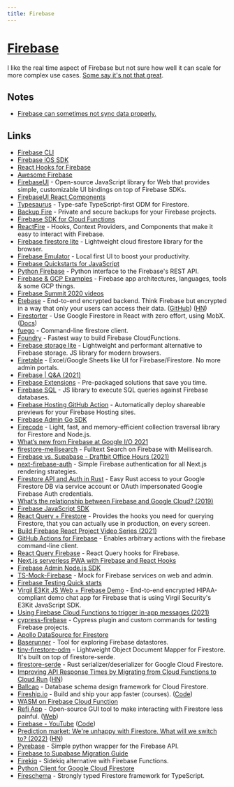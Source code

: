 ```yaml
---
title: Firebase
---
```


# [Firebase](https://firebase.google.com/)

I like the real time aspect of Firebase but not sure how well it can scale for more complex use cases. [Some say it's not that great](https://twitter.com/kieranmch/status/1524334764223836161).

## Notes

- [Firebase can sometimes not sync data properly.](https://twitter.com/maccaw/status/1466506830977327105)

## Links

- [Firebase CLI](https://github.com/firebase/firebase-tools)
- [Firebase iOS SDK](https://github.com/firebase/firebase-ios-sdk)
- [React Hooks for Firebase](https://github.com/csfrequency/react-firebase-hooks)
- [Awesome Firebase](https://github.com/jthegedus/awesome-firebase)
- [FirebaseUI](https://github.com/firebase/firebaseui-web/) - Open-source JavaScript library for Web that provides simple, customizable UI bindings on top of Firebase SDKs.
- [FirebaseUI React Components](https://github.com/firebase/firebaseui-web-react)
- [Typesaurus](https://github.com/kossnocorp/typesaurus) - Type-safe TypeScript-first ODM for Firestore.
- [Backup Fire](https://backupfire.dev/) - Private and secure backups for your Firebase projects.
- [Firebase SDK for Cloud Functions](https://github.com/firebase/firebase-functions)
- [ReactFire](https://github.com/FirebaseExtended/reactfire) - Hooks, Context Providers, and Components that make it easy to interact with Firebase.
- [Firebase firestore lite](https://github.com/samuelgozi/firebase-firestore-lite) - Lightweight cloud firestore library for the browser.
- [Firebase Emulator](https://firebase.googleblog.com/2020/05/local-firebase-emulator-ui.html) - Local first UI to boost your productivity.
- [Firebase Quickstarts for JavaScript](https://github.com/firebase/quickstart-js)
- [Python Firebase](https://github.com/ozgur/python-firebase) - Python interface to the Firebase's REST API.
- [Firebase & GCP Examples](https://github.com/jthegedus/firebase-gcp-examples) - Firebase app architectures, languages, tools & some GCP things.
- [Firebase Summit 2020 videos](https://www.youtube.com/playlist?list=PLl-K7zZEsYLlRjj-mSComCq3Vd4IJese1)
- [Etebase](https://www.etebase.com/) - End-to-end encrypted backend. Think Firebase but encrypted in a way that only your users can access their data. ([GitHub](https://github.com/etesync)) ([HN](https://news.ycombinator.com/item?id=25059133))
- [Firestorter](https://github.com/IjzerenHein/firestorter) - Use Google Firestore in React with zero effort, using MobX. ([Docs](https://ijzerenhein.github.io/firestorter/#/))
- [fuego](https://github.com/sgarciac/fuego) - Command-line firestore client.
- [Foundry](https://github.com/FoundryApp/foundry-cli) - Fastest way to build Firebase CloudFunctions.
- [Firebase storage lite](https://github.com/samuelgozi/firebase-storage-lite) - Lightweight and performant alternative to Firebase storage. JS library for modern browsers.
- [Firetable](https://github.com/AntlerVC/firetable) - Excel/Google Sheets like UI for Firebase/Firestore. No more admin portals.
- [Firebase | Q&A (2021)](https://www.youtube.com/watch?v=3BMNzY_ljSw)
- [Firebase Extensions](https://firebase.google.com/products/extensions) - Pre-packaged solutions that save you time.
- [Firebase SQL](https://github.com/JoeRoddy/firebase-sql) - JS library to execute SQL queries against Firebase databases.
- [Firebase Hosting GitHub Action](https://github.com/FirebaseExtended/action-hosting-deploy) - Automatically deploy shareable previews for your Firebase Hosting sites.
- [Firebase Admin Go SDK](https://github.com/firebase/firebase-admin-go)
- [Firecode](https://github.com/kafkas/firecode) - Light, fast, and memory-efficient collection traversal library for Firestore and Node.js.
- [What’s new from Firebase at Google I/O 2021](https://firebase.googleblog.com/2021/05/whats-new-from-firebase-at-google-io.html)
- [firestore-meilisearch](https://github.com/meilisearch/firestore-meilisearch) - Fulltext Search on Firebase with Meilisearch.
- [Firebase vs. Supabase - Draftbit Office Hours (2021)](https://www.youtube.com/watch?v=9Yg6i_zCuiM)
- [next-firebase-auth](https://github.com/gladly-team/next-firebase-auth) - Simple Firebase authentication for all Next.js rendering strategies.
- [Firestore API and Auth in Rust](https://github.com/davidgraeff/firestore-db-and-auth-rs) - Easy Rust access to your Google Firestore DB via service account or OAuth impersonated Google Firebase Auth credentials.
- [What’s the relationship between Firebase and Google Cloud? (2019)](https://medium.com/google-developers/whats-the-relationship-between-firebase-and-google-cloud-57e268a7ff6f)
- [Firebase JavaScript SDK](https://github.com/firebase/firebase-js-sdk)
- [React Query + Firestore](https://github.com/aminerol/react-query-firestore) - Provides the hooks you need for querying Firestore, that you can actually use in production, on every screen.
- [Build Firebase React Project Video Series (2021)](https://www.youtube.com/playlist?list=PL-LDQE9x9hLwUAESe_YJxhXU5ZjLgtq4S)
- [GitHub Actions for Firebase](https://github.com/w9jds/firebase-action) - Enables arbitrary actions with the firebase command-line client.
- [React Query Firebase](https://github.com/invertase/react-query-firebase) - React Query hooks for Firebase.
- [Next.js serverless PWA with Firebase and React Hooks](https://github.com/tomsoderlund/nextjs-pwa-firebase-boilerplate)
- [Firebase Admin Node.js SDK](https://github.com/firebase/firebase-admin-node)
- [TS-Mock-Firebase](https://github.com/mindhivefi/ts-mock-firebase) - Mock for Firebase services on web and admin.
- [Firebase Testing Quick starts](https://github.com/firebase/quickstart-testing)
- [Virgil E3Kit JS Web + Firebase Demo](https://github.com/VirgilSecurity/demo-firebase-js) - End-to-end encrypted HIPAA-compliant demo chat app for Firebase that is using Virgil Security's E3Kit JavaScript SDK.
- [Using Firebase Cloud Functions to trigger in-app messages (2021)](https://blog.gist.build/guides-using-firebase-cloud-functions-to-trigger-in-app-messages/)
- [cypress-firebase](https://github.com/prescottprue/cypress-firebase) - Cypress plugin and custom commands for testing Firebase projects.
- [Apollo DataSource for Firestore](https://github.com/swantzter/apollo-datasource-firestore)
- [Baserunner](https://github.com/iosiro/baserunner) - Tool for exploring Firebase datastores.
- [tiny-firestore-odm](https://github.com/paulgb/tiny-firestore-odm) - Lightweight Object Document Mapper for Firestore. It's built on top of firestore-serde.
- [firestore-serde](https://github.com/paulgb/firestore-serde) - Rust serializer/deserializer for Google Cloud Firestore.
- [Improving API Response Times by Migrating from Cloud Functions to Cloud Run](https://unloc.app/en/magazine/we-cut-our-average-api-response-time-by-30-when-changing-from-cloud-functions-to-cloud-run) ([HN](https://news.ycombinator.com/item?id=29889884))
- [Ballcap](https://github.com/1amageek/ballcap.ts) - Database schema design framework for Cloud Firestore.
- [Fireship.io](https://fireship.io/) - Build and ship your app faster (courses). ([Code](https://github.com/fireship-io/fireship.io))
- [WASM on Firebase Cloud Function](https://github.com/katopz/hello-firebase-wasm)
- [Refi App](https://github.com/thanhlmm/refi-app) - Open-source GUI tool to make interacting with Firestore less painful. ([Web](https://refiapp.io/))
- [Firebase - YouTube](https://www.youtube.com/c/firebase/videos) ([Code](https://github.com/FirebaseExtended/firebase-video-samples))
- [Prediction market: We're unhappy with Firestore. What will we switch to? (2022)](https://manifold.markets/Austin/what-database-will-manifold-be-prim) ([HN](https://news.ycombinator.com/item?id=30729938))
- [Pyrebase](https://github.com/thisbejim/Pyrebase) - Simple python wrapper for the Firebase API.
- [Firebase to Supabase Migration Guide](https://github.com/supabase-community/firebase-to-supabase)
- [Firekiq](https://github.com/dahal/firekiq) - Sidekiq alternative with Firebase Functions.
- [Python Client for Google Cloud Firestore](https://github.com/googleapis/python-firestore)
- [Fireschema](https://github.com/yarnaimo/fireschema) - Strongly typed Firestore framework for TypeScript.
